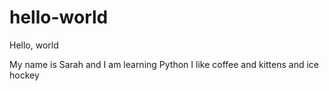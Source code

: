 # hello-world
Hello, world

My name is Sarah and I am learning Python
I like coffee and kittens and ice hockey
